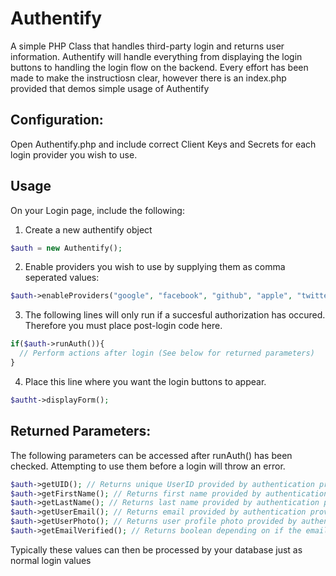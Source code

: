 # Authentify
A simple PHP Class that handles third-party login and returns user information.
Authentify will handle everything from displaying the login buttons to handling the login flow on the backend.
Every effort has been made to make the instructiosn clear, however there is an index.php provided that demos simple usage of Authentify

## Configuration:
Open Authentify.php and include correct Client Keys and Secrets for each login provider you wish to use.

## Usage
On your Login page, include the following:
1. Create a new authentify object
```php
$auth = new Authentify();
```

2. Enable providers you wish to use by supplying them as comma seperated values:
```php
$auth->enableProviders("google", "facebook", "github", "apple", "twitter");
```
3. The following lines will only run if a succesful authorization has occured. Therefore you must place post-login code here.
```php
if($auth->runAuth()){
  // Perform actions after login (See below for returned parameters)
}
```
4. Place this line where you want the login buttons to appear.
```php
$autht->displayForm();
```
## Returned Parameters:
The following parameters can be accessed after runAuth() has been checked. Attempting to use them before a login will throw an error.

```php
$auth->getUID(); // Returns unique UserID provided by authentication provider
$auth->getFirstName(); // Returns first name provided by authentication provider
$auth->getLastName(); // Returns last name provided by authentication provider
$auth->getUserEmail(); // Returns email provided by authentication provider
$auth->getUserPhoto(); // Returns user profile photo provided by authentication provider
$auth->getEmailVerified(); // Returns boolean depending on if the email is verified

```
Typically these values can then be processed by your database just as normal login values
